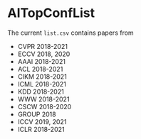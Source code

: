 # AITopConfList
The current `list.csv` contains papers from

- CVPR 2018-2021
- ECCV 2018, 2020
- AAAI 2018-2021
- ACL 2018-2021
- CIKM 2018-2021
- ICML 2018-2021
- KDD 2018-2021
- WWW 2018-2021 
- CSCW 2018-2020
- GROUP 2018
- ICCV 2019, 2021
- ICLR 2018-2021
